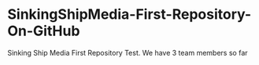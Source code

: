 SinkingShipMedia-First-Repository-On-GitHub
===========================================
Sinking Ship Media First Repository Test. 
We have 3 team members so far
